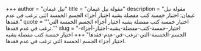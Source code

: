 +++
author = "نيل غيمان"
title = "مقولة نيل غيمان"
description = "مقولة نيل غيمان: اختيار خمسة كتب مفضلة يشبه اختيار أجزاء الجسم الخمسة التي ترغب في عدم فقدها."
quote = '''اختيار خمسة كتب مفضلة يشبه اختيار أجزاء الجسم الخمسة التي ترغب في عدم فقدها.'''
slug = "اختيار-خمسة-كتب-مفضلة-يشبه-اختيار-أجزاء-الجسم-الخمسة-التي-ترغب-في-عدم-فقدها"
+++
اختيار خمسة كتب مفضلة يشبه اختيار أجزاء الجسم الخمسة التي ترغب في عدم فقدها.
